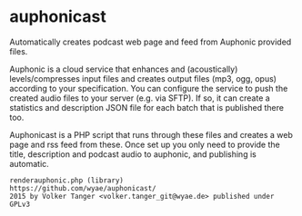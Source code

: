 # auphonicast
Automatically creates podcast web page and feed from Auphonic provided files.

Auphonic is a cloud service that enhances and (acoustically) levels/compresses input files and creates output files (mp3, ogg, opus) according to your specification.
You can configure the service to push the created audio files to your server (e.g. via SFTP). If so, it can create a statistics and description JSON file for each batch that is published there too.

Auphonicast is a PHP script that runs through these files and creates a web page and rss feed from these.
Once set up you only need to provide the title, description and podcast audio to auphonic, and publishing is automatic.

	renderauphonic.php (library) 
	https://github.com/wyae/auphonicast/
	2015 by Volker Tanger <volker.tanger_git@wyae.de> published under GPLv3


